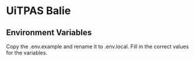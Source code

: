 # UiTPAS Balie

## Environment Variables

Copy the .env.example and rename it to .env.local. Fill in the correct values for the variables.